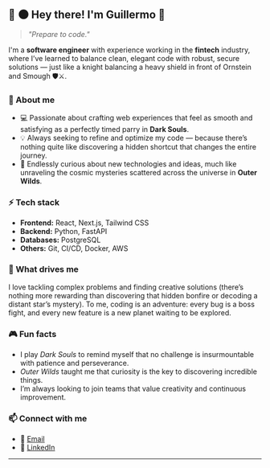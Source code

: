 ## 🏹 🌑 Hey there! I'm Guillermo 👋

> *"Prepare to code."*

I'm a **software engineer** with experience working in the **fintech** industry, where I’ve learned to balance clean, elegant code with robust, secure solutions — just like a knight balancing a heavy shield in front of Ornstein and Smough 🛡️⚔️.

### 🚀 About me

- 💻 Passionate about crafting web experiences that feel as smooth and satisfying as a perfectly timed parry in **Dark Souls**.
- 💡 Always seeking to refine and optimize my code — because there’s nothing quite like discovering a hidden shortcut that changes the entire journey.
- 🔎 Endlessly curious about new technologies and ideas, much like unraveling the cosmic mysteries scattered across the universe in **Outer Wilds**.

### ⚡ Tech stack

- **Frontend:** React, Next.js, Tailwind CSS
- **Backend:** Python, FastAPI
- **Databases:** PostgreSQL
- **Others:** Git, CI/CD, Docker, AWS

### 🌌 What drives me

I love tackling complex problems and finding creative solutions (there’s nothing more rewarding than discovering that hidden bonfire or decoding a distant star’s mystery). To me, coding is an adventure: every bug is a boss fight, and every new feature is a new planet waiting to be explored.

### 🎮 Fun facts

- I play *Dark Souls* to remind myself that no challenge is insurmountable with patience and perseverance.
- *Outer Wilds* taught me that curiosity is the key to discovering incredible things.
- I’m always looking to join teams that value creativity and continuous improvement.

### 📫 Connect with me

- 💌 [Email](mailto:grmbio7@gmail.com)
- 💼 [LinkedIn](www.linkedin.com/in/guillermo-rodríguez-moreno-b91568272)

---

